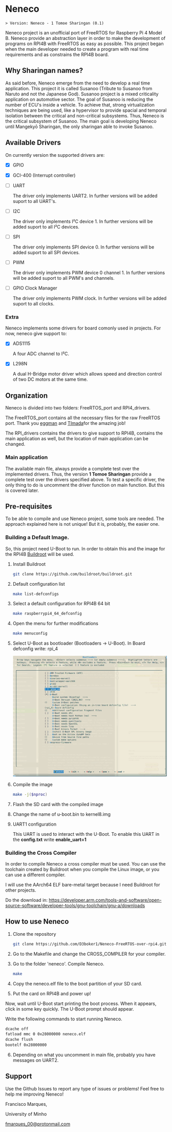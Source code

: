 # Neneco

    > Version: Neneco - 1 Tomoe Sharingan (0.1)

Neneco project is an unofficial port of FreeRTOS for Raspberry Pi 4 Model B.
Neneco provide an abstraction layer in order to make the development of programs on RPI4B with FreeRTOS as easy as possible. This project began when the main developer needed to create a program with real time requirements and as constrains the RPI4B board.

## Why Sharingan names?

As said before, Neneco emerge from the need to develop a real time application. This project it is called Susanoo (Tribute to Susanoo from Naruto and not the Japanese God). Susanoo project is a mixed criticality application on automotive sector. The goal of Susanoo is reducing the number of ECU's inside a vehicle. To achieve that, strong virtualization techniques are being used, like a hypervisor to provide spacial and temporal isolation between the critical and non-critical subsystems. Thus, Neneco is the critical subsystem of Susanoo. The main goal is developing Neneco until Mangekyō Sharingan, the only sharingan able to invoke Susanoo.
    
## Available Drivers

On currently version the supported drivers are:

-  [X] GPIO
-  [X] GCI-400 (Interrupt controller) 
-  [ ] UART

    The driver only implements UART2. In further versions will be added suport to all UART's.
-  [ ] I2C

    The driver only implements I²C device 1. In further versions will be added suport to all I²C devices.
-  [ ] SPI

    The driver only implements SPI device 0. In further versions will be added suport to all SPI devices.
-  [ ] PWM

    The driver only implements PWM device 0 channel 1. In further versions will be added suport to all PWM's and channels.
-  [ ] GPIO Clock Manager

    The driver only implements PWM clock. In further versions will be added suport to all clocks.
    
### Extra
Neneco implements some drivers for board comonly used in projects. For now, neneco give support to:
-  [X] ADS1115 

    A four ADC channel to I²C.
-  [X] L298N 

    A dual H-Bridge motor driver which allows speed and direction control of two DC motors at the same time.

## Organization
Neneco is divided into two folders: FreeRTOS_port and RPI4_drivers.

The FreeRTOS_port contains all the necessary files for the raw FreeRTOS port. Thank you [eggman](https://github.com/eggman/FreeRTOS-raspi3) and [TImada](https://github.com/TImada/raspi4_freertos)for the amazing job!

The RPI_drivers contains the drivers to give support to RPI4B, contains the main application as well, but the location of main application can be changed.

### Main application

The available main file, always provide a complete test over the implemented drivers. Thus, the version  **1 Tomoe Sharingan** provide a complete test over the drivers specified above.
To test a specific driver, the only thing to do is uncomment the driver function on main function. But this is covered later.

## Pre-requisites

To be able to compile and use Neneco project, some tools are needed. The approach explained here is not unique! But it is, probably, the easier one.

### Building a Default Image.

So, this project need U-Boot to run. In order to obtain this and the image for the RPI4B [Buildroot](https://buildroot.org/) will be used.

1. Install Buildroot

    ```zsh
    git clone https://github.com/buildroot/buildroot.git
    ```

2. Default configuration list

    ```zsh
    make list-defconfigs
    ```

3. Select a default configuration for RPI4B 64 bit

    ```zsh
    make raspberrypi4_64_defconfig
    ```

4. Open the menu for further modifications

    ```zsh
    make menuconfig
    ```

5. Select U-Boot as bootloader (Bootloaders -> U-Boot). In Board defconfig write: rpi_4

    ![Buildroot condiguration to have U-Boot.](./assets/U-Boot.png)

6. Compile the image

    ```zsh
    make -j($nproc)
    ```
7. Flash the SD card with the compiled image

8. Change the name of u-boot.bin to kernel8.img

9. UART1 configuration

    This UART is used to interact with the U-Boot. To enable this UART in the **config.txt** write **enable_uart=1**

### Building the Cross Compiler

In order to compile Neneco a cross compiler must be used. You can use the toolchain created by Buildroot when you compile the Linux image, or you can use a different compiler. 

I will use the AArch64 ELF bare-metal target because I need Buildroot for other projects.

Do the download in: <https://developer.arm.com/tools-and-software/open-source-software/developer-tools/gnu-toolchain/gnu-a/downloads>

## How to use Neneco

1. Clone the repository

    ```zsh
    git clone https://github.com/D3boker1/Neneco-FreeRTOS-over-rpi4.git
    ```
2. Go to the Makefile and change the CROSS_COMPILER for your compiler.

3.  Go to the folder 'neneco'. Compile Neneco. 

    ```zsh
    make
    ```
4. Copy the neneco.elf file to the boot partition of your SD card.

5. Put the card on RPI4B and power up!

Now, wait until U-Boot start printing the boot process. When it appears, click in some key quickly. The U-Boot prompt should appear.

Write the following commands to start running Neneco.

```zsh
dcache off
fatload mmc 0 0x28000000 neneco.elf
dcache flush
bootelf 0x28000000
```

6. Depending on what you uncomment in main file, probably you have messages on UART2.

## Support

Use the Github Issues to report any type of issues or problems! Feel free to help me improving Neneco!

Francisco Marques,

University of Minho

<fmarques_00@protonmail.com>
